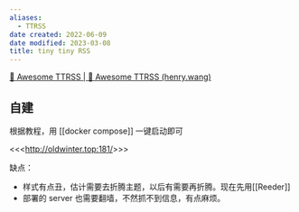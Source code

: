 ```yaml
---
aliases:
  - TTRSS
date created: 2022-06-09
date modified: 2023-03-08
title: tiny tiny RSS
---
```


[🐋 Awesome TTRSS | 🐋 Awesome TTRSS (henry.wang)](http://ttrss.henry.wang/zh/)

## 自建

根据教程，用 [[docker compose]] 一键启动即可

<<<<http://oldwinter.top:181/>>>>

缺点：

- 样式有点丑，估计需要去折腾主题，以后有需要再折腾。现在先用[[Reeder]]
- 部署的 server 也需要翻墙，不然抓不到信息，有点麻烦。
